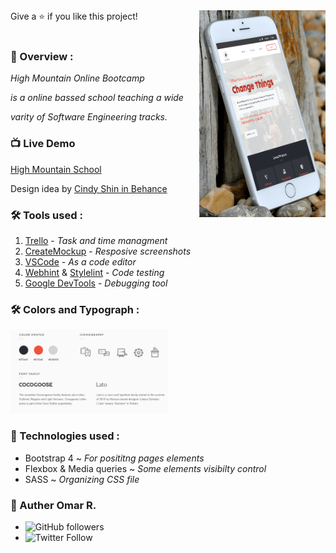 <img src="assets/imgs/readme/screenshot.png" align="right" width="40%">
Give a ⭐️ if you like this project!<br><br>

### 📜 Overview :

_High Mountain Online Bootcamp_

_is a online bassed school teaching a wide_

_varity of Software Engineering tracks._


### 📺 Live Demo 

[High Mountain School](https://od-c0d3r.github.io/highmount/)

Design idea by [Cindy Shin in Behance](https://www.behance.net/adagio07)

### 🛠 Tools used :

1. [Trello](http://trello.com) -  _Task and time managment_
1. [CreateMockup](http://createmockup.com) - _Resposive screenshots_
1. [VSCode](https://code.visualstudio.com/) - _As a code editor_
1. [Webhint](https://webhint.io/) & [Stylelint](https://stylelint.io/) - _Code testing_
1. [Google DevTools](https://developers.google.com/) - _Debugging tool_

### 🛠 Colors and Typograph :

<img src="assets/imgs/readme/color-typograph.png" width="50%">

### 📡 Technologies used :

- Bootstrap 4 ~ _For posititng pages elements_
- Flexbox & Media queries ~ _Some elements visibilty control_
- SASS ~ _Organizing CSS file_

### 👤 Auther Omar R.

- ![GitHub followers](https://img.shields.io/github/followers/od-c0d3r?label=Github&style=social)
- <img alt="Twitter Follow" src="https://img.shields.io/twitter/follow/od_coder?label=Twitter&style=social">